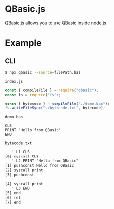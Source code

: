 # QBasic.js

QBasic.js allows you to use QBasic inside node.js

# Example

## CLI

```sh
$ npx qbasic --source=filePath.bas
```

`index.js`
```js
const { compileFile } = require("qbasic");
const fs = require("fs");

const { bytecode } = compileFile("./demo.bas");
fs.writeFileSync("./bytecode.txt", bytecode);
```

`demo.bas`

```bas
CLS
PRINT "Hello from QBasic"
END
```

`bytecode.txt`

```txt
   ' L1 CLS
[0] syscall CLS
   ' L2 PRINT "Hello from QBasic"
[1] pushconst Hello from QBasic
[2] syscall print
[3] pushconst 

[4] syscall print
   ' L3 END
[5] end
[6] ret
[7] end
```